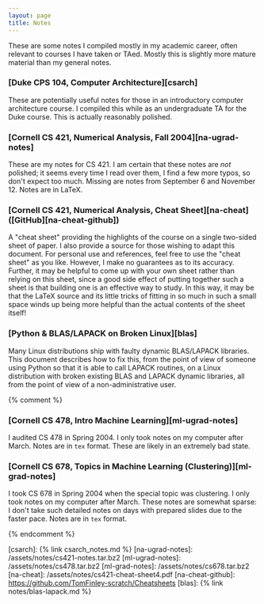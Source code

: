 ```yaml
---
layout: page
title: Notes
---
```


These are some notes I compiled mostly in my academic career, often relevant to
courses I have taken or TAed. Mostly this is slightly more mature material than
my general notes.

### [Duke CPS 104, Computer Architecture][csarch]

These are potentially useful notes for those in an introductory computer
architecture course. I compiled this while as an undergraduate TA for the Duke
course. This is actually reasonably polished.

### [Cornell CS 421, Numerical Analysis, Fall 2004][na-ugrad-notes]

These are my notes for CS 421. I am certain that these notes are *not* polished;
it seems every time I read over them, I find a few more typos, so don't expect
too much. Missing are notes from September 6 and November 12. Notes are in
LaTeX.

### [Cornell CS 421, Numerical Analysis, Cheat Sheet][na-cheat] ([GitHub][na-cheat-github])

A "cheat sheet" providing the highlights of the course on a single two-sided
sheet of paper. I also provide a source for those wishing to adapt this
document. For personal use and references, feel free to use the "cheat sheet" as
you like. However, I make no guarantees as to its accuracy. Further, it may be
helpful to come up with your own sheet rather than relying on this sheet, since
a good side effect of putting together such a sheet is that building one is an
effective way to study. In this way, it may be that the LaTeX source and its
little tricks of fitting in so much in such a small space winds up being more
helpful than the actual contents of the sheet itself!

### [Python & BLAS/LAPACK on Broken Linux][blas]

Many Linux distributions ship with faulty dynamic BLAS/LAPACK libraries. This
document describes how to fix this, from the point of view of someone using
Python so that it is able to call LAPACK routines, on a Linux distribution with
broken existing BLAS and LAPACK dynamic libraries, all from the point of view of
a non-administrative user.

{% comment %}

### [Cornell CS 478, Intro Machine Learning][ml-ugrad-notes]

I audited CS 478 in Spring 2004. I only took notes on my computer after March.
Notes are in `tex` format. These are likely in an extremely bad state.

### [Cornell CS 678, Topics in Machine Learning (Clustering)][ml-grad-notes]

I took CS 678 in Spring 2004 when the special topic was clustering. I only took
notes on my computer after March. These notes are somewhat sparse: I don't take
such detailed notes on days with prepared slides due to the faster pace. Notes
are in `tex` format.

{% endcomment %}

[csarch]:          {% link csarch_notes.md %}
[na-ugrad-notes]:  /assets/notes/cs421-notes.tar.bz2
[ml-ugrad-notes]:  /assets/notes/cs478.tar.bz2
[ml-grad-notes]:   /assets/notes/cs678.tar.bz2
[na-cheat]:        /assets/notes/cs421-cheat-sheet4.pdf
[na-cheat-github]: https://github.com/TomFinley-scratch/Cheatsheets
[blas]:            {% link notes/blas-lapack.md %}
